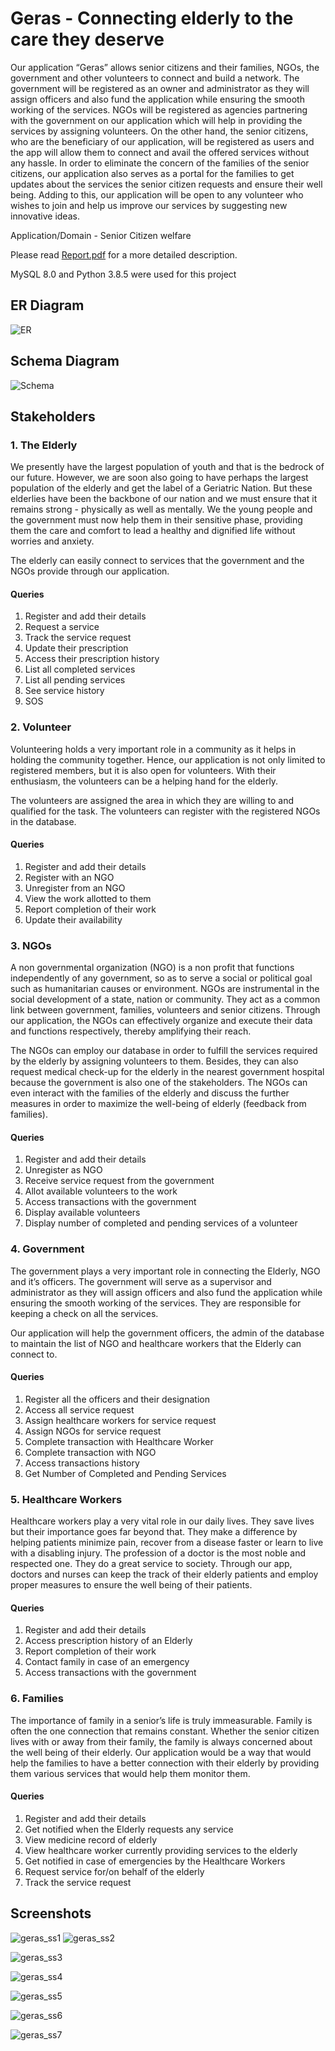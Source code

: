 # Geras - Connecting elderly to the care they deserve
Our application “Geras” allows senior citizens and their families, NGOs, the government and other volunteers to connect and build a network. The government will be registered as an owner and administrator as they will assign officers and also fund the application while ensuring the smooth working of the services. NGOs will be registered as agencies partnering with the government on our application which will help in providing the services by assigning volunteers. On the other hand, the senior citizens, who are the beneficiary of our application, will be registered as users and the app will allow them to connect and avail the offered services without any hassle. In order to eliminate the concern of the families of the senior citizens, our application also serves as a portal for the families to get updates about the services the senior citizen requests and ensure their well being. Adding to this, our application will be open to any volunteer who wishes to join and help us improve our services by suggesting new innovative ideas.     

Application/Domain - Senior Citizen welfare

Please read [Report.pdf](Report.pdf) for a more detailed description. 

MySQL 8.0 and Python 3.8.5 were used for this project

## ER Diagram
![ER](https://user-images.githubusercontent.com/55681233/120004000-e54e3c80-bff3-11eb-9ea7-2bb503a59cb3.jpeg)

## Schema Diagram
![Schema](https://user-images.githubusercontent.com/55681233/120004007-e5e6d300-bff3-11eb-860d-1400fc0500dc.jpeg)

## Stakeholders
### 1. The Elderly  
We presently have the largest population of youth and that is the bedrock of our future. However, we are soon also going to have perhaps the largest population of the elderly and get the label of a Geriatric Nation. But these elderlies have been the backbone of our nation and we must ensure that it remains strong - physically as well as mentally. We the young people and the government must now help them in their sensitive phase, providing them the care and comfort to lead a healthy and dignified life without worries and anxiety. 

The elderly can easily connect to services that the government and the NGOs provide through our application. 

#### Queries
1. Register and add their details
2. Request a service
3. Track the service request
4. Update their prescription 
5. Access their prescription history
6. List all completed services
7. List all pending services
8. See service history
9. SOS

### 2. Volunteer   
Volunteering holds a very important role in a community as it helps in holding the community together. Hence, our application is not only limited to registered members, but it is also open for volunteers. With their enthusiasm, the volunteers can be a helping hand for the elderly.

The volunteers are assigned the area in which they are willing to and qualified for the task. The volunteers can register with the registered NGOs in the database. 

#### Queries
1. Register and add their details
2. Register with an NGO
3. Unregister from an NGO
4. View the work allotted to them
5. Report completion of their work
6. Update their availability

### 3. NGOs   
A non governmental organization (NGO) is a non profit that functions independently of any government, so as to serve a social or political goal such as humanitarian causes or environment. NGOs are instrumental in the social development of a state, nation or community. They act as a common link between government, families, volunteers and senior citizens. Through our application, the NGOs can effectively organize and execute their data and functions respectively, thereby amplifying their reach.

The NGOs can employ our database in order to fulfill the services required by the elderly by assigning volunteers to them. Besides, they can also request medical check-up for the elderly in the nearest government hospital because the government is also one of the stakeholders. The NGOs can even interact with the families of the elderly and discuss the further measures in order to maximize the well-being of elderly (feedback from families).

#### Queries
1. Register and add their details
2. Unregister as NGO
3. Receive service request from the government
4. Allot available volunteers to the work 
5. Access transactions with the government 
6. Display available volunteers
7. Display number of completed and pending services of a volunteer

### 4. Government   
The government plays a very important role in connecting the Elderly, NGO and it’s officers. The government will serve as a supervisor and administrator as they will assign officers and also fund the application while ensuring the smooth working of the services. They are responsible for keeping a check on all the services.

Our application will help the government officers, the admin of the database to maintain the list of NGO and healthcare workers that the Elderly can connect to. 

#### Queries
1. Register all the officers and their designation
2. Access all service request
3. Assign healthcare workers for service request
4. Assign NGOs for service request
5. Complete transaction with Healthcare Worker
6. Complete transaction with NGO
7. Access transactions history
8. Get Number of Completed and Pending Services

### 5. Healthcare Workers   
Healthcare workers play a very vital role in our daily lives. They save lives but their importance goes far beyond that. They make a difference by helping patients minimize pain, recover from a disease faster or learn to live with a disabling injury. The profession of a doctor is the most noble and respected one. They do a great service to society.
Through our app, doctors and nurses can keep the track of their elderly patients and employ proper measures to ensure the well being of their patients.

#### Queries
1. Register and add their details
2. Access prescription history of an Elderly
3. Report completion of their work
4. Contact family in case of an emergency
5. Access transactions with the government 

### 6. Families   
The importance of family in a senior’s life is truly immeasurable. Family is often the one connection that remains constant. Whether the senior citizen lives with or away from their family, the family is always concerned about the well being of their elderly. Our application would be a way that would help the families to have a better connection with their elderly by providing them various services that would help them monitor them.

#### Queries
1. Register and add their details
2. Get notified when the Elderly requests any service
3. View medicine record of elderly
4. View healthcare worker currently providing services to the elderly
5. Get notified in case of emergencies by the Healthcare Workers
6. Request service for/on behalf of the elderly
7. Track the service request

## Screenshots
![geras_ss1](https://user-images.githubusercontent.com/55681233/120114565-511fd900-c19d-11eb-97e8-dc90213169e7.jpg)
![geras_ss2](https://user-images.githubusercontent.com/55681233/120114046-f5ece700-c19a-11eb-969f-107bd5684f43.jpg)

![geras_ss3](https://user-images.githubusercontent.com/55681233/120114047-f6857d80-c19a-11eb-9390-605f3f6e57fe.jpg)

![geras_ss4](https://user-images.githubusercontent.com/55681233/120114048-f71e1400-c19a-11eb-9092-b5adb2c06a7a.jpg)

![geras_ss5](https://user-images.githubusercontent.com/55681233/120114050-f71e1400-c19a-11eb-93bc-4be60b0021c0.jpg)

![geras_ss6](https://user-images.githubusercontent.com/55681233/120114051-f84f4100-c19a-11eb-9be1-9dd56c3efb17.jpg)

![geras_ss7](https://user-images.githubusercontent.com/55681233/120114401-ac050080-c19c-11eb-8a70-87dd0b4c64bc.jpg)





